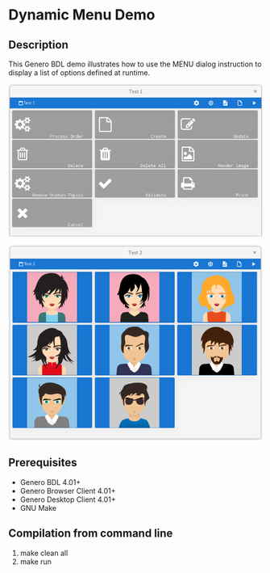 # Dynamic Menu Demo

## Description

This Genero BDL demo illustrates how to use the MENU dialog instruction to
display a list of options defined at runtime.

![Screenshot 1](docs/screen-001.png)

![Screenshot 2](docs/screen-002.png)

## Prerequisites

* Genero BDL 4.01+
* Genero Browser Client 4.01+
* Genero Desktop Client 4.01+
* GNU Make

## Compilation from command line

1. make clean all
2. make run
